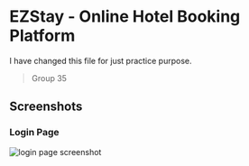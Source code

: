 # EZStay - Online Hotel Booking Platform

I have changed this file for just practice purpose. 
> Group 35

## Screenshots
### Login Page
![login page screenshot](/images/screenshots/login.png)
